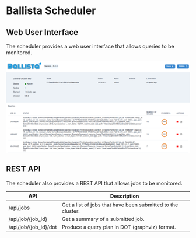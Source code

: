<!---
  Licensed to the Apache Software Foundation (ASF) under one
  or more contributor license agreements.  See the NOTICE file
  distributed with this work for additional information
  regarding copyright ownership.  The ASF licenses this file
  to you under the Apache License, Version 2.0 (the
  "License"); you may not use this file except in compliance
  with the License.  You may obtain a copy of the License at

    http://www.apache.org/licenses/LICENSE-2.0

  Unless required by applicable law or agreed to in writing,
  software distributed under the License is distributed on an
  "AS IS" BASIS, WITHOUT WARRANTIES OR CONDITIONS OF ANY
  KIND, either express or implied.  See the License for the
  specific language governing permissions and limitations
  under the License.
-->

# Ballista Scheduler

## Web User Interface

The scheduler provides a web user interface that allows queries to be monitored.

![Ballista Scheduler Web UI](./images/ballista-web-ui.png)

## REST API

The scheduler also provides a REST API that allows jobs to be monitored.

| API                   | Description                                                 |
| --------------------- | ----------------------------------------------------------- |
| /api/jobs             | Get a list of jobs that have been submitted to the cluster. |
| /api/job/{job_id}     | Get a summary of a submitted job.                           |
| /api/job/{job_id}/dot | Produce a query plan in DOT (graphviz) format.              |
